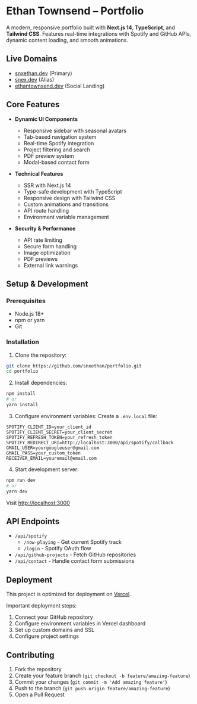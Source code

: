 # Ethan Townsend – Portfolio

A modern, responsive portfolio built with **Next.js 14**, **TypeScript**, and **Tailwind CSS**. Features real-time integrations with Spotify and GitHub APIs, dynamic content loading, and smooth animations.

## Live Domains
- [snxethan.dev](https://www.snxethan.dev/) (Primary)
- [snex.dev](https://www.snex.dev) (Alias)
- [ethantownsend.dev](https://www.ethantownsend.dev) (Social Landing)

## Core Features

- **Dynamic UI Components**
  - Responsive sidebar with seasonal avatars
  - Tab-based navigation system
  - Real-time Spotify integration
  - Project filtering and search
  - PDF preview system
  - Modal-based contact form

- **Technical Features**
  - SSR with Next.js 14
  - Type-safe development with TypeScript
  - Responsive design with Tailwind CSS
  - Custom animations and transitions
  - API route handling
  - Environment variable management

- **Security & Performance**
  - API rate limiting
  - Secure form handling
  - Image optimization
  - PDF previews
  - External link warnings

## Setup & Development

### Prerequisites
- Node.js 18+
- npm or yarn
- Git

### Installation

1. Clone the repository:
```bash
git clone https://github.com/snxethan/portfolio.git
cd portfolio
```

2. Install dependencies:
```bash
npm install
# or
yarn install
```

3. Configure environment variables:
Create a `.env.local` file:
```env
SPOTIFY_CLIENT_ID=your_client_id
SPOTIFY_CLIENT_SECRET=your_client_secret
SPOTIFY_REFRESH_TOKEN=your_refresh_token
SPOTIFY_REDIRECT_URI=http://localhost:3000/api/spotify/callback
GMAIL_USER=yourgoogleuser@gmail.com
GMAIL_PASS=your_custom_token
RECEIVER_EMAIL=youremail@email.com
```

4. Start development server:
```bash
npm run dev
# or
yarn dev
```

Visit [http://localhost:3000](http://localhost:3000)

## API Endpoints

- `/api/spotify`
  - `/now-playing` - Get current Spotify track
  - `/login` - Spotify OAuth flow
- `/api/github-projects` - Fetch GitHub repositories
- `/api/contact` - Handle contact form submissions

## Deployment

This project is optimized for deployment on [Vercel](https://vercel.com).

Important deployment steps:
1. Connect your GitHub repository
2. Configure environment variables in Vercel dashboard
3. Set up custom domains and SSL
4. Configure project settings

## Contributing

1. Fork the repository
2. Create your feature branch (`git checkout -b feature/amazing-feature`)
3. Commit your changes (`git commit -m 'Add amazing feature'`)
4. Push to the branch (`git push origin feature/amazing-feature`)
5. Open a Pull Request
